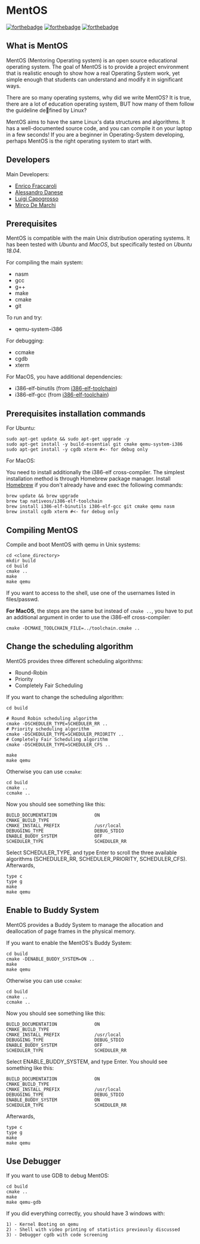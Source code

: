 MentOS
======

[![forthebadge](https://forthebadge.com/images/badges/built-with-love.svg)](https://forthebadge.com)
[![forthebadge](https://forthebadge.com/images/badges/made-with-c.svg)](https://forthebadge.com)
[![forthebadge](https://forthebadge.com/images/badges/for-you.svg)](https://forthebadge.com)

What is MentOS
-----------------

MentOS (Mentoring Operating system) is an open source educational operating
system.
The goal of MentOS is to provide a project environment that is realistic
enough to show how a real Operating System work, yet simple enough that
students can understand and modify it in significant ways.

There are so many operating systems, why did we write MentOS?
It is true, there are a lot of education operating system, BUT
how many of them follow the guideline defined by Linux?

MentOS aims to have the same Linux's data structures and algorithms. It
has a well-documented source code, and you can compile it on your laptop
in a few seconds!
If you are a beginner in Operating-System developing, perhaps MentOS is the
right operating system to start with.


Developers
----------------
Main Developers:

 * [Enrico Fraccaroli](https://github.com/Galfurian)
 * [Alessandro Danese](https://github.com/alessandroDanese88)
 * [Luigi Capogrosso](https://github.com/luigicapogrosso)
 * [Mirco De Marchi](https://github.com/mircodemarchi)

Prerequisites
-----------------

MentOS is compatible with the main Unix distribution operating systems. It has been tested with *Ubuntu* and *MacOS*, but specifically tested on *Ubuntu 18.04*.

For compiling the main system:

 * nasm
 * gcc
 * g++
 * make
 * cmake
 * git

To run and try:

 * qemu-system-i386

For debugging:

 * ccmake
 * cgdb
 * xterm

For MacOS, you have additional dependencies:

 * i386-elf-binutils (from [i386-elf-toolchain](https://github.com/nativeos/homebrew-i386-elf-toolchain))
 * i386-elf-gcc (from [i386-elf-toolchain](https://github.com/nativeos/homebrew-i386-elf-toolchain))

Prerequisites installation commands
-----------------

For Ubuntu:

```
sudo apt-get update && sudo apt-get upgrade -y
sudo apt-get install -y build-essential git cmake qemu-system-i386 
sudo apt-get install -y cgdb xterm #<- for debug only
```

For MacOS:

You need to install additionally the i386-elf cross-compiler. The simplest installation method is through Homebrew package manager. Install [Homebrew](https://brew.sh/index_it) if you don't already have and exec the following commands:

```
brew update && brew upgrade
brew tap nativeos/i386-elf-toolchain
brew install i386-elf-binutils i386-elf-gcc git cmake qemu nasm
brew install cgdb xterm #<- for debug only
```

Compiling MentOS
-----------------
Compile and boot MentOS with qemu in Unix systems:

```
cd <clone_directory>
mkdir build
cd build
cmake ..
make
make qemu
```

If you want to access to the shell, use one of the usernames listed in files/passwd.

**For MacOS**, the steps are the same but instead of `cmake ..`, you have to put an additional argument in order to use the i386-elf cross-compiler:

```
cmake -DCMAKE_TOOLCHAIN_FILE=../toolchain.cmake ..
```

Change the scheduling algorithm
-----------------

MentOS provides three different scheduling algorithms:

* Round-Robin
* Priority
* Completely Fair Scheduling

If you want to change the scheduling algorithm:

```
cd build

# Round Robin scheduling algorithm
cmake -DSCHEDULER_TYPE=SCHEDULER_RR ..
# Priority scheduling algorithm
cmake -DSCHEDULER_TYPE=SCHEDULER_PRIORITY ..
# Completely Fair Scheduling algorithm
cmake -DSCHEDULER_TYPE=SCHEDULER_CFS ..

make
make qemu
```

Otherwise you can use `ccmake`:

```
cd build
cmake ..
ccmake ..
```

Now you should see something like this:

```
BUILD_DOCUMENTATION              ON
CMAKE_BUILD_TYPE
CMAKE_INSTALL_PREFIX             /usr/local
DEBUGGING_TYPE                   DEBUG_STDIO
ENABLE_BUDDY_SYSTEM              OFF
SCHEDULER_TYPE                   SCHEDULER_RR
```

Select SCHEDULER_TYPE, and type Enter to scroll the three available algorithms
(SCHEDULER_RR, SCHEDULER_PRIORITY, SCHEDULER_CFS).
Afterwards,
```
type c
type g
make
make qemu
```

Enable to Buddy System
-----------------

MentOS provides a Buddy System to manage the allocation and deallocation of
page frames in the physical memory.

If you want to enable the MentOS's Buddy System:

```
cd build
cmake -DENABLE_BUDDY_SYSTEM=ON ..
make
make qemu
```

Otherwise you can use `ccmake`:

```
cd build
cmake ..
ccmake ..
```

Now you should see something like this:

```
BUILD_DOCUMENTATION              ON
CMAKE_BUILD_TYPE
CMAKE_INSTALL_PREFIX             /usr/local
DEBUGGING_TYPE                   DEBUG_STDIO
ENABLE_BUDDY_SYSTEM              OFF
SCHEDULER_TYPE                   SCHEDULER_RR
```

Select ENABLE_BUDDY_SYSTEM, and type Enter.
You should see something like this:
```
BUILD_DOCUMENTATION              ON
CMAKE_BUILD_TYPE
CMAKE_INSTALL_PREFIX             /usr/local
DEBUGGING_TYPE                   DEBUG_STDIO
ENABLE_BUDDY_SYSTEM              ON
SCHEDULER_TYPE                   SCHEDULER_RR
```

Afterwards,
```
type c
type g
make
make qemu
```

Use Debugger
-----------------
If you want to use GDB to debug MentOS:
```
cd build
cmake ..
make
make qemu-gdb
```

If you did everything correctly, you should have 3 windows with:
```
1) - Kernel Booting on qemu
2) - Shell with video printing of statistics previously discussed
3) - Debugger cgdb with code screening
```
